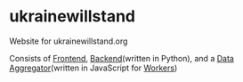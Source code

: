 # ukrainewillstand
Website for ukrainewillstand.org

Consists of [Frontend](frontend), [Backend](backend)(written in Python), and a [Data Aggregator](worker)(written in JavaScript for [Workers](https://workers.cloudflare.com))